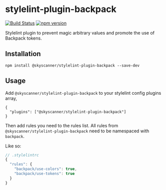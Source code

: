 # stylelint-plugin-backpack

[![Build Status](https://github.com/Skyscanner/stylelint-plugin-backpack/workflows/CI/badge.svg?branch=master)](https://github.com/Skyscanner/stylelint-plugin-backpack/actions?query=workflow%3ACI)
[![npm version](https://img.shields.io/npm/v/@skyscanner/stylelint-plugin-backpack.svg)](https://www.npmjs.com/package/@skyscanner/stylelint-plugin-backpack)

Stylelint plugin to prevent magic arbitrary values and promote the use of Backpack tokens.

## Installation

```
npm install @skyscanner/stylelint-plugin-backpack --save-dev
```

## Usage

Add `@skyscanner/stylelint-plugin-backpack` to your stylelint config plugins array, 

```
{
  "plugins": ["@skyscanner/stylelint-plugin-backpack"]
}
```

Then add rules you need to the rules list. All rules from `@skyscanner/stylelint-plugin-backpack` need to be namespaced with `backpack`.

Like so:

```js
// .stylelintrc
{
  "rules": {
    "backpack/use-colors": true,
    "backpack/use-tokens": true
  }
}
```